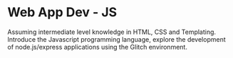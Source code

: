# Web App Dev - JS

Assuming intermediate level knowledge in HTML, CSS and Templating. Introduce the Javascript programming language, explore the development of node.js/express applications using the Glitch environment.